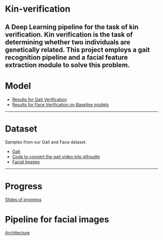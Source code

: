 # Kin-verification
A Deep Learning pipeline for the task of kin verification.
Kin verification is the task of determining whether two individuals are genetically related. This project employs a gait recognition pipeline and a facial feature extraction module to solve this problem.
 ---
 # Model
- [Results for Gait Verification](https://drive.google.com/drive/folders/1cHa3OmoOBRcxdnRCYandzwqqjZfFEGPm?usp=sharing)
- [Results for Face Verification on Baseline models](https://drive.google.com/drive/folders/1bQ8MDRQKjl24aZUQhYTO8rIjY5xXdZcF?usp=sharing)
---
# Dataset
Samples from our Gait and Face dataset.
- [Gait](https://drive.google.com/drive/folders/1LbI-SzYGmDEo4qw0SdjMjBmpKJm-fHXR?usp=sharing)
- [Code to convert the gait video into silhoutte](https://drive.google.com/file/d/1ysH0t9gPvqeR6HEBwPMSCTW3aO-w2WEh/view?usp=sharing)
- [Facial Images](https://drive.google.com/drive/folders/1bsM0DYzFmxKbd1CJEyUrgQE9jD7jWg8b?usp=sharing)
---
# Progress
[Slides of progress](https://docs.google.com/presentation/d/1LsYYwrZFDHpkL1jedepb29bqbxx3vVSiVuYtsKHCPKY/edit?usp=sharing)
 
# Pipeline for facial images
[Architecture](https://drive.google.com/file/d/1ZoSjPulwCzfN3I9YLlO8RmECBcup4WvR/view?usp=sharing)
